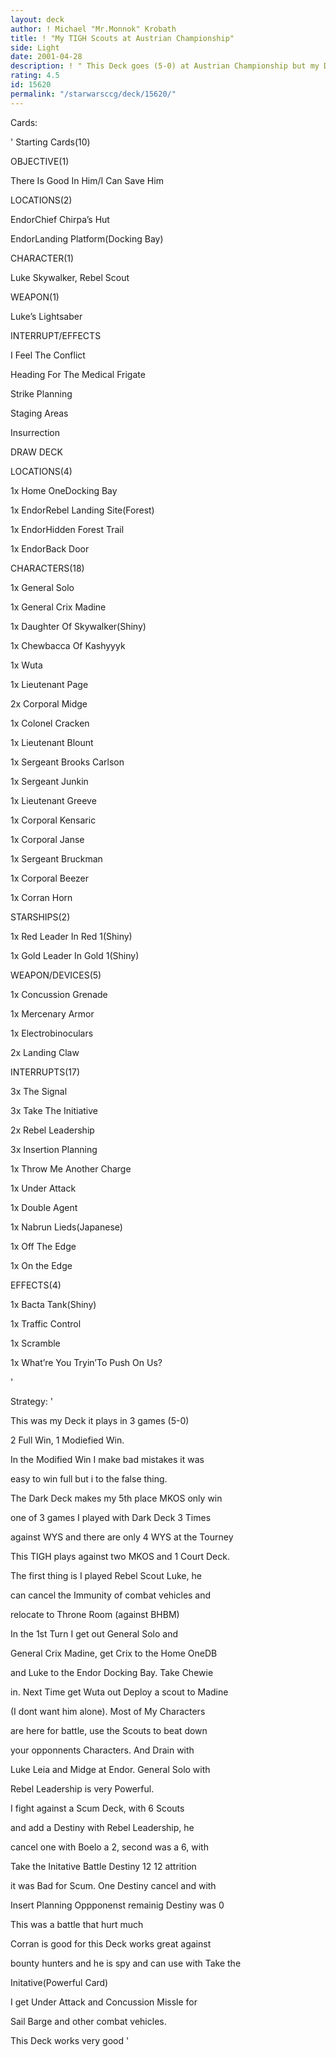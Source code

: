 ```yaml
---
layout: deck
author: ! Michael "Mr.Monnok" Krobath
title: ! "My TIGH Scouts at Austrian Championship"
side: Light
date: 2001-04-28
description: ! " This Deck goes (5-0) at Austrian Championship but my DS sucks. I like it."
rating: 4.5
id: 15620
permalink: "/starwarsccg/deck/15620/"
---
```

Cards: 

' 
 Starting Cards(10)


 OBJECTIVE(1)

 There Is Good In Him/I Can Save Him


 LOCATIONS(2)

 EndorChief Chirpa’s Hut

 EndorLanding Platform(Docking Bay)


 CHARACTER(1)

 Luke Skywalker, Rebel Scout


 WEAPON(1)

 Luke’s Lightsaber


 INTERRUPT/EFFECTS

 I Feel The Conflict

 Heading For The Medical Frigate

 Strike Planning

 Staging Areas

 Insurrection


 DRAW DECK


 LOCATIONS(4)

 1x Home OneDocking Bay

 1x EndorRebel Landing Site(Forest)

 1x EndorHidden Forest Trail

 1x EndorBack Door


 CHARACTERS(18)

 1x General Solo

 1x General Crix Madine

 1x Daughter Of Skywalker(Shiny)

 1x Chewbacca Of Kashyyyk

 1x Wuta

 1x Lieutenant Page

 2x Corporal Midge

 1x Colonel Cracken

 1x Lieutenant Blount

 1x Sergeant Brooks Carlson

 1x Sergeant Junkin

 1x Lieutenant Greeve

 1x Corporal Kensaric

 1x Corporal Janse

 1x Sergeant Bruckman

 1x Corporal Beezer

 1x Corran Horn


 STARSHIPS(2)

 1x Red Leader In Red 1(Shiny)

 1x Gold Leader In Gold 1(Shiny)


 WEAPON/DEVICES(5)

 1x Concussion Grenade

 1x Mercenary Armor

 1x Electrobinoculars

 2x Landing Claw


 INTERRUPTS(17)

 3x The Signal

 3x Take The Initiative

 2x Rebel Leadership

 3x Insertion Planning

 1x Throw Me Another Charge

 1x Under Attack

 1x Double Agent

 1x Nabrun Lieds(Japanese)

 1x Off The Edge

 1x On the Edge


 EFFECTS(4)

 1x Bacta Tank(Shiny)

 1x Traffic Control

 1x Scramble

 1x What’re You Tryin’To Push On Us?

'

Strategy: '

 
 This was my Deck it plays in 3 games (5-0)

 2 Full Win, 1 Modiefied Win.

 In the Modified Win I make bad mistakes it was

 easy to win full but i to the false thing.

 The Dark Deck makes my 5th place MKOS only win

 one of 3 games I played with Dark Deck 3 Times

 against WYS and there are only 4 WYS at the Tourney


 This TIGH plays against two MKOS and 1 Court Deck.


 The first thing is I played Rebel Scout Luke, he

 can cancel the Immunity of combat vehicles and

 relocate to Throne Room (against BHBM)


 In the 1st Turn I get out General Solo and 

 General Crix Madine, get Crix to the Home OneDB

 and Luke to the Endor Docking Bay. Take Chewie

 in. Next Time get Wuta out Deploy a scout to Madine

 (I dont want him alone). Most of My Characters

 are here for battle, use the Scouts to beat down

 your opponnents Characters. And Drain with

 Luke Leia and Midge at Endor. General Solo with

 Rebel Leadership is very Powerful. 

 I fight against a Scum Deck, with 6 Scouts 

 and add a Destiny with Rebel Leadership, he 

 cancel one with Boelo a 2, second was a 6, with

 Take the Initative Battle Destiny 12 12 attrition

 it was Bad for Scum. One Destiny cancel and with 

 Insert Planning Oppponenst remainig Destiny was 0


 This was a battle that hurt much

 Corran is good for this Deck works great against

 bounty hunters and he is spy and can use with Take the 

 Initative(Powerful Card)


 I get Under Attack and Concussion Missle for

 Sail Barge and other combat vehicles. 


 This Deck works very good  '

